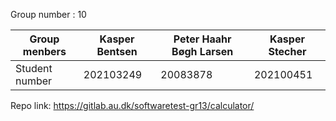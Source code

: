 Group number : 10

Group menbers | Kasper Bentsen | Peter Haahr Bøgh Larsen | Kasper Stecher | 
--- | --- | --- | --- |
Student number | 202103249 | 20083878 | 202100451 |

Repo link:  https://gitlab.au.dk/softwaretest-gr13/calculator/
